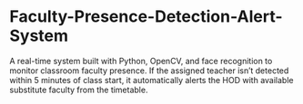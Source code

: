 # Faculty-Presence-Detection-Alert-System
A real-time system built with Python, OpenCV, and face recognition to monitor classroom faculty presence. If the assigned teacher isn’t detected within 5 minutes of class start, it automatically alerts the HOD with available substitute faculty from the timetable.
